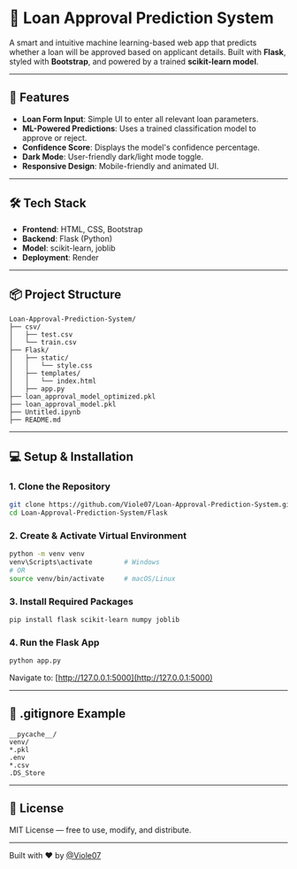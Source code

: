 # 🏦 Loan Approval Prediction System

A smart and intuitive machine learning-based web app that predicts whether a loan will be approved based on applicant details. Built with **Flask**, styled with **Bootstrap**, and powered by a trained **scikit-learn model**.

---

## 🚀 Features

- **Loan Form Input**: Simple UI to enter all relevant loan parameters.
- **ML-Powered Predictions**: Uses a trained classification model to approve or reject.
- **Confidence Score**: Displays the model's confidence percentage.
- **Dark Mode**: User-friendly dark/light mode toggle.
- **Responsive Design**: Mobile-friendly and animated UI.

---

## 🛠️ Tech Stack

- **Frontend**: HTML, CSS, Bootstrap
- **Backend**: Flask (Python)
- **Model**: scikit-learn, joblib
- **Deployment**: Render

---

## 📦 Project Structure

```
Loan-Approval-Prediction-System/
├── csv/
│   ├── test.csv
│   └── train.csv
├── Flask/
│   ├── static/
│   │   └── style.css
│   ├── templates/
│   │   └── index.html
│   ├── app.py
├── loan_approval_model_optimized.pkl
├── loan_approval_model.pkl
├── Untitled.ipynb
├── README.md
```

---

## 💻 Setup & Installation

### 1. Clone the Repository
```bash
git clone https://github.com/Viole07/Loan-Approval-Prediction-System.git
cd Loan-Approval-Prediction-System/Flask
```

### 2. Create & Activate Virtual Environment
```bash
python -m venv venv
venv\Scripts\activate        # Windows
# OR
source venv/bin/activate     # macOS/Linux
```

### 3. Install Required Packages
```bash
pip install flask scikit-learn numpy joblib
```

### 4. Run the Flask App
```bash
python app.py
```

Navigate to: [http://127.0.0.1:5000](http://127.0.0.1:5000)

---

## 🔐 .gitignore Example
```gitignore
__pycache__/
venv/
*.pkl
.env
*.csv
.DS_Store
```

---

## 📜 License
MIT License — free to use, modify, and distribute.

---

Built with ❤️ by [@Viole07](https://github.com/Viole07)
